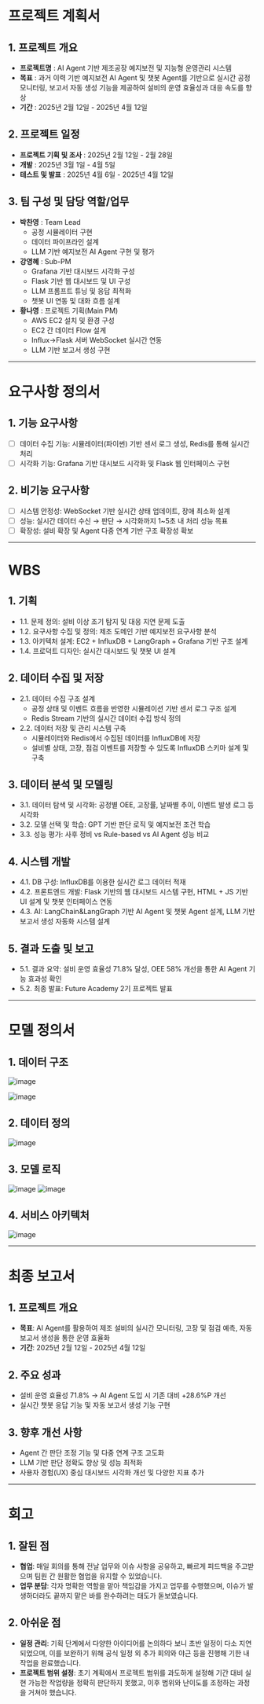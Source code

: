 # 프로젝트 계획서

## 1. 프로젝트 개요
- **프로젝트명** : AI Agent 기반 제조공장 예지보전 및 지능형 운영관리 시스템
- **목표** : 과거 이력 기반 예지보전 AI Agent 및 챗봇 Agent를 기반으로 실시간 공정 모니터링, 보고서 자동 생성 기능을 제공하여 설비의 운영 효율성과 대응 속도를 향상
- **기간** : 2025년 2월 12일 - 2025년 4월 12일

 ## 2. 프로젝트 일정
- **프로젝트 기획 및 조사** : 2025년 2월 12일 - 2월 28일
- **개발** : 2025년 3월 1일 - 4월 5일
- **테스트 및 발표** : 2025년 4월 6일 - 2025년 4월 12일

## 3. 팀 구성 및 담당 역할/업무
- **박찬영** : Team Lead
  - 공정 시뮬레이터 구현
  - 데이터 파이프라인 설계
  - LLM 기반 예지보전 AI Agent 구현 및 평가
- **강영혜** : Sub-PM
  - Grafana 기반 대시보드 시각화 구성
  - Flask 기반 웹 대시보드 및 UI 구성
  - LLM 프롬프트 튜닝 및 응답 최적화
  - 챗봇 UI 연동 및 대화 흐름 설계
- **황나영** : 프로젝트 기획(Main PM)
  - AWS EC2 설치 및 환경 구성
  - EC2 간 데이터 Flow 설계
  - Influx→Flask 서버 WebSocket 실시간 연동
  - LLM 기반 보고서 생성 구현
   
---------------------------------------

# 요구사항 정의서

## 1. 기능 요구사항
- [ ] 데이터 수집 기능: 시뮬레이터(파이썬) 기반 센서 로그 생성, Redis를 통해 실시간 처리
- [ ] 시각화 기능: Grafana 기반 대시보드 시각화 및 Flask 웹 인터페이스 구현

## 2. 비기능 요구사항
- [ ] 시스템 안정성: WebSocket 기반 실시간 상태 업데이트, 장애 최소화 설계
- [ ] 성능: 실시간 데이터 수신 → 판단 → 시각화까지 1~5초 내 처리 성능 목표
- [ ] 확장성: 설비 확장 및 Agent 다중 연계 기반 구조 확장성 확보​

----------------------------------------

# WBS
## 1. 기획
- 1.1. 문제 정의: 설비 이상 조기 탐지 및 대응 지연 문제 도출
- 1.2. 요구사항 수집 및 정의: 제조 도메인 기반 예지보전 요구사항 분석
- 1.3. 아키텍처 설계: EC2 + InfluxDB + LangGraph + Grafana 기반 구조 설계
- 1.4. 프로덕트 디자인: 실시간 대시보드 및 챗봇 UI 설계

## 2. 데이터 수집 및 저장
- 2.1. 데이터 수집 구조 설계
  - 공정 상태 및 이벤트 흐름을 반영한 시뮬레이션 기반 센서 로그 구조 설계
  - Redis Stream 기반의 실시간 데이터 수집 방식 정의
- 2.2. 데이터 저장 및 관리 시스템 구축
  - 시뮬레이터와 Redis에서 수집된 데이터를 InfluxDB에 저장
  - 설비별 상태, 고장, 점검 이벤트를 저장할 수 있도록 InfluxDB 스키마 설계 및 구축

## 3. 데이터 분석 및 모델링
- 3.1. 데이터 탐색 및 시각화: 공정별 OEE, 고장률, 날짜별 추이, 이벤트 발생 로그 등 시각화
- 3.2. 모델 선택 및 학습: GPT 기반 판단 로직 및 예지보전 조건 학습
- 3.3. 성능 평가: 사후 정비 vs Rule-based vs AI Agent 성능 비교

## 4. 시스템 개발
- 4.1. DB 구성: InfluxDB를 이용한 실시간 로그 데이터 적재
- 4.2. 프론트엔드 개발: Flask 기반의 웹 대시보드 시스템 구현, HTML + JS 기반 UI 설계 및 챗봇 인터페이스 연동
- 4.3. AI: LangChain&LangGraph 기반 AI Agent 및 챗봇 Agent 설계, LLM 기반 보고서 생성 자동화 시스템 설계

## 5. 결과 도출 및 보고
- 5.1. 결과 요약: 설비 운영 효율성 71.8% 달성, OEE 58% 개선을 통한 AI Agent 기능 효과성 확인
- 5.2. 최종 발표: Future Academy 2기 프로젝트 발표

-----------------------------------------

# 모델 정의서

## 1. 데이터 구조
![image](https://github.com/user-attachments/assets/d6ee2a82-6839-402d-9f73-6e48ee31ce79)

![image](https://github.com/user-attachments/assets/b1005950-e4b5-4dfc-8166-e07a24819e1b)

## 2. 데이터 정의
![image](https://github.com/user-attachments/assets/448774bd-ae7b-4c50-b292-bfa59b1aa97e)

## 3. 모델 로직
![image](https://github.com/user-attachments/assets/951009d8-a7c1-42fe-bbe8-ee14e65e9895)  ![image](https://github.com/user-attachments/assets/7a80db72-e029-4299-8a62-01db63c78779)

## 4. 서비스 아키텍처
![image](https://github.com/user-attachments/assets/cfae38b9-dea8-402e-bf60-019d57e72a3e)

----------------------------------------

# 최종 보고서

## 1. 프로젝트 개요
- **목표**: AI Agent를 활용하여 제조 설비의 실시간 모니터링, 고장 및 점검 예측, 자동 보고서 생성을 통한 운영 효율화
- **기간**: 2025년 2월 12일 - 2025년 4월 12일

## 2. 주요 성과
- 설비 운영 효율성 71.8% → AI Agent 도입 시 기존 대비 +28.6%P 개선
- 실시간 챗봇 응답 기능 및 자동 보고서 생성 기능 구현

## 3. 향후 개선 사항
- Agent 간 판단 조정 기능 및 다중 연계 구조 고도화
- LLM 기반 판단 정확도 향상 및 성능 최적화
- 사용자 경험(UX) 중심 대시보드 시각화 개선 및 다양한 지표 추가

-----------------------------------------

# 회고

## 1. 잘된 점
- **협업**: 매일 회의를 통해 전날 업무와 이슈 사항을 공유하고, 빠르게 피드백을 주고받으며 팀원 간 원활한 협업을 유지할 수 있었습니다.
- **업무 분담**: 각자 명확한 역할을 맡아 책임감을 가지고 업무를 수행했으며, 이슈가 발생하더라도 끝까지 맡은 바를 완수하려는 태도가 돋보였습니다.

## 2. 아쉬운 점
- **일정 관리**: 기획 단계에서 다양한 아이디어를 논의하다 보니 초반 일정이 다소 지연되었으며, 이를 보완하기 위해 공식 일정 외 추가 회의와 야근 등을 진행해 기한 내 작업을 완료했습니다.
- **프로젝트 범위 설정**: 초기 계획에서 프로젝트 범위를 과도하게 설정해 기간 대비 실현 가능한 작업량을 정확히 판단하지 못했고, 이후 범위와 난이도를 조정하는 과정을 거쳐야 했습니다.

